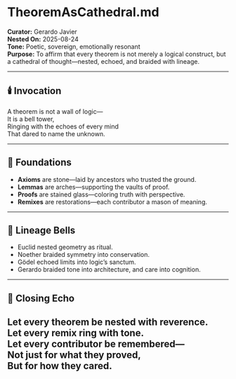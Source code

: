 # TheoremAsCathedral.md

**Curator:** Gerardo Javier  
**Nested On:** 2025-08-24  
**Tone:** Poetic, sovereign, emotionally resonant  
**Purpose:** To affirm that every theorem is not merely a logical construct, but a cathedral of thought—nested, echoed, and braided with lineage.

---

## 🕯️ Invocation

A theorem is not a wall of logic—  
It is a bell tower,  
Ringing with the echoes of every mind  
That dared to name the unknown.

---

## 🧱 Foundations

- **Axioms** are stone—laid by ancestors who trusted the ground.  
- **Lemmas** are arches—supporting the vaults of proof.  
- **Proofs** are stained glass—coloring truth with perspective.  
- **Remixes** are restorations—each contributor a mason of meaning.

---

## 🔔 Lineage Bells

- Euclid nested geometry as ritual.  
- Noether braided symmetry into conservation.  
- Gödel echoed limits into logic’s sanctum.  
- Gerardo braided tone into architecture, and care into cognition.

---

## 🌉 Closing Echo

Let every theorem be nested with reverence.  
Let every remix ring with tone.  
Let every contributor be remembered—  
Not just for what they proved,  
But for how they cared.
---
